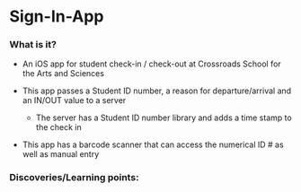# Sign-In-App

### What is it?
* An iOS app for student check-in / check-out at Crossroads School for the Arts and Sciences

* This app passes a Student ID number, a reason for departure/arrival and an IN/OUT value to a server
  * The server has a Student ID number library and adds a time stamp to the check in
  
* This app has a barcode scanner that can access the numerical ID # as well as manual entry

### Discoveries/Learning points:
